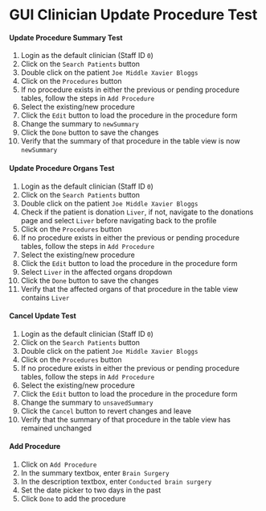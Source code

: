 # GUI Clinician Update Procedure Test

#### Update Procedure Summary Test

1. Login as the default clinician (Staff ID `0`)
2. Click on the `Search Patients` button
3. Double click on the patient `Joe Middle Xavier Bloggs`
4. Click on the `Procedures` button
5. If no procedure exists in either the previous or pending procedure tables, follow the steps in `Add Procedure`
6. Select the existing/new procedure
7. Click the `Edit` button to load the procedure in the procedure form
8. Change the summary to `newSummary`
9. Click the `Done` button to save the changes
10. Verify that the summary of that procedure in the table view is now `newSummary`

#### Update Procedure Organs Test

1. Login as the default clinician (Staff ID `0`)
2. Click on the `Search Patients` button
3. Double click on the patient `Joe Middle Xavier Bloggs`
4. Check if the patient is donation `Liver`, if not, navigate to the donations page and select `Liver` before navigating back to the profile
5. Click on the `Procedures` button
6. If no procedure exists in either the previous or pending procedure tables, follow the steps in `Add Procedure`
7. Select the existing/new procedure
8. Click the `Edit` button to load the procedure in the procedure form
9. Select `Liver` in the affected organs dropdown
10. Click the `Done` button to save the changes
11. Verify that the affected organs of that procedure in the table view contains `Liver`

#### Cancel Update Test

1. Login as the default clinician (Staff ID `0`)
2. Click on the `Search Patients` button
3. Double click on the patient `Joe Middle Xavier Bloggs`
4. Click on the `Procedures` button
5. If no procedure exists in either the previous or pending procedure tables, follow the steps in `Add Procedure`
6. Select the existing/new procedure
7. Click the `Edit` button to load the procedure in the procedure form
8. Change the summary to `unsavedSummary`
9. Click the `Cancel` button to revert changes and leave
10. Verify that the summary of that procedure in the table view has remained unchanged

#### Add Procedure

1. Click on `Add Procedure`
2. In the summary textbox, enter `Brain Surgery`
3. In the description textbox, enter `Conducted brain surgery`
4. Set the date picker to two days in the past
5. Click `Done` to add the procedure